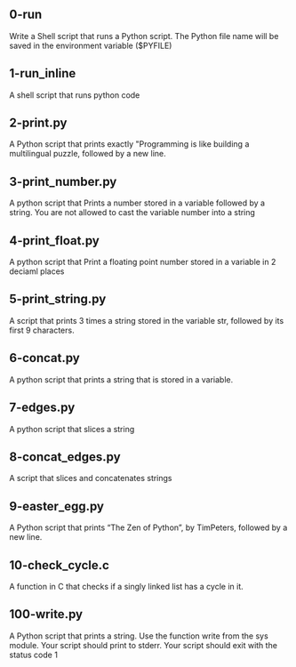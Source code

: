 ## 0-run
Write a Shell script that runs a Python script.
The Python file name will be saved in the environment variable ($PYFILE)
## 1-run_inline
A shell script that runs python code
## 2-print.py
A Python script that prints exactly "Programming is like building a multilingual puzzle, followed by a new line.
## 3-print_number.py
A python script that Prints a number stored in a variable followed by a string. You are not allowed to cast the variable number into a string 
## 4-print_float.py
A python script that Print a floating point number stored in a variable in 2 deciaml places
## 5-print_string.py
A script that prints 3 times a string stored in the variable str, followed by its first 9 characters.
## 6-concat.py
A python script that prints a string that is stored in a variable.
## 7-edges.py
A python script that slices a string
## 8-concat_edges.py
A script that slices and  concatenates strings
## 9-easter_egg.py
A Python script that prints “The Zen of Python”, by TimPeters, followed by a new line.
## 10-check_cycle.c
A function in C that checks if a singly linked list has a cycle in it.
## 100-write.py
A Python script that prints a string. Use the function write from the sys module. Your script should print to stderr. Your script should exit with the status code 1

